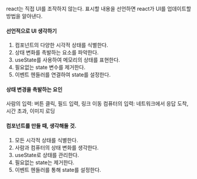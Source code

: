 react는 직접 UI를 조작하지 않는다. 표시할 내용을 선언하면 react가 UI를 업데이트할 방법을 알아낸다.

#### 선언적으로 UI 생각하기
1. 컴포넌트의 다양한 시각적 상태를 식별한다.
2. 상태 변화를 촉발하는 요소를 파악한다.
3. useState를 사용하여 메모리의 상태를 표현한다.
4. 필요없는 state 변수를 제거한다.
5. 이벤트 헨들러를 연결하여 state를 설정한다.

#### 상태 변경을 촉발하는 요인
사람의 입력: 버튼 클릭, 필드 입력, 링크 이동
컴퓨터의 입력: 네트워크에서 응답 도착, 시간 초과, 이미지 로딩

#### 컴포넌트를 만들 때, 생각해둘 것.
1. 모든 시각적 상태를 식별한다. 
2. 사람과 컴퓨터의 상태 변화를 생각한다.
3. useState로 상태를 관리한다.
4. 필요없는 state는 제거한다.
5. 이벤트 헨들러를 통해 state를 설정한다.